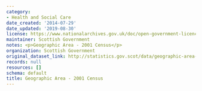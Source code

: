 ```yaml
---
category:
- Health and Social Care
date_created: '2014-07-29'
date_updated: '2019-08-30'
license: https://www.nationalarchives.gov.uk/doc/open-government-licence/version/3/
maintainer: Scottish Government
notes: <p>Geographic Area - 2001 Census</p>
organization: Scottish Government
original_dataset_link: http://statistics.gov.scot/data/geographic-area-2001
records: null
resources: []
schema: default
title: Geographic Area - 2001 Census
---
```


